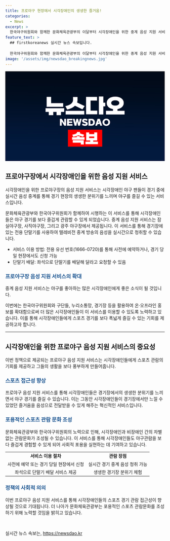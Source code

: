 ```yaml
---
title: 프로야구 현장에서 시각장애인의 생생한 즐거움!
categories:
  - News
excerpt: >
  한국야구위원회와 함께한 문화체육관광부의 이달부터 시각장애인을 위한 중계 음성 지원 서비스는 장애인과 비장애인을 위해 야구장에서 운영 중이다. 이 서비스를 통해 시각장애인은 실시간 중계 음성을 듣고 생생한 야구장 분위기를 느끼며 경기를 즐길 수 있다. 이를 통해 시각장애인들의 스포츠 접근성이 좋아지고, 모두가 함께 즐길 수 있는 포용적인 스포츠 관람문화 조성에 기여하고 있다.
feature_text: >
  ## firstkoreanews 실시간 뉴스 속보입니다.

  한국야구위원회와 함께한 문화체육관광부의 이달부터 시각장애인을 위한 중계 음성 지원 서비스는 장애인과 비장애인을 위해 야구장에서 운영 중이다. 이 서비스를 통해 시각장애인은 실시간 중계 음성을 듣고 생생한 야구장 분위기를 느끼며 경기를 즐길 수 있다. 이를 통해 시각장애인들의 스포츠 접근성이 좋아지고, 모두가 함께 즐길 수 있는 포용적인 스포츠 관람문화 조성에 기여하고 있다.
image: '/assets/img/newsdao_breakingnews.jpg'
---
```


<p><img src="/assets/img/newsdao_breakingnews.jpg" alt="firstkoreanews 속보" /></p>

<h2 data-ke-size="size26">프로야구장에서 시각장애인을 위한 음성 지원 서비스</h2>

<p>시각장애인을 위한 프로야구장의 음성 지원 서비스는 시각장애인 야구 팬들이 경기 중에 실시간 음성 중계를 통해 경기 현장의 생생한 분위기를 느끼며 야구를 즐길 수 있는 서비스입니다.</p>

<p data-ke-size="size16">문화체육관광부와 한국야구위원회가 함께하여 시행하는 이 서비스를 통해 시각장애인들은 야구 경기를 보다 즐겁게 관람할 수 있게 되었습니다. 중계 음성 지원 서비스는 잠실야구장, 사직야구장, 그리고 광주 야구장에서 제공됩니다. 이 서비스를 통해 경기장에 있는 전용 단말기를 사용하여 텔레비전 중계 방송의 음성을 실시간으로 청취할 수 있습니다.</p>

<ul>
  <li>서비스 이용 방법: 전용 유선 번호(1666-0720)를 통해 사전에 예약하거나, 경기 당일 현장에서도 신청 가능</li>
  <li>단말기 배달: 좌석으로 단말기를 배달해 달라고 요청할 수 있음</li>
</ul>

<h3><span style="color: #1a5490;">프로야구장 음성 지원 서비스의 확대</span></h3>

<p>중계 음성 지원 서비스는 야구를 좋아하는 많은 시각장애인에게 좋은 소식이 될 것입니다.</p>

<p data-ke-size="size16">이번에는 한국야구위원회와 구단들, 누리소통망, 경기장 등을 활용하여 온·오프라인 홍보를 확대함으로써 더 많은 시각장애인들이 이 서비스를 이용할 수 있도록 노력하고 있습니다. 이를 통해 시각장애인들에게 스포츠 경기를 보다 폭넓게 즐길 수 있는 기회를 제공하고자 합니다.</p>

<hr>

<h2 data-ke-size="size26">시각장애인을 위한 프로야구 음성 지원 서비스의 중요성</h2>

<p>이번 정책으로 제공되는 프로야구 음성 지원 서비스는 시각장애인들에게 스포츠 관람의 기회를 제공하고 그들의 생활을 보다 풍부하게 만들어줍니다.</p>

<h3><span style="color: #1a5490;">스포츠 접근성 향상</span></h3>

<p data-ke-size="size16">프로야구 음성 지원 서비스를 통해 시각장애인들은 경기장에서의 생생한 분위기를 느끼면서 야구 경기를 즐길 수 있습니다. 이는 그동안 시각장애인들이 경기장에서만 느낄 수 있었던 즐거움을 음성으로 전달받을 수 있게 해주는 혁신적인 서비스입니다.</p>

<h3><span style="color: #1a5490;">포용적인 스포츠 관람 문화 조성</span></h3>

<p data-ke-size="size16">문화체육관광부와 한국야구위원회의 노력으로 인해, 시각장애인과 비장애인 간의 차별 없는 관람문화가 조성될 수 있습니다. 이 서비스를 통해 시각장애인들도 야구관람을 보다 즐겁게 경험할 수 있게 되어 사회적 포용을 실현하는 데 기여하고 있습니다.</p>

<table>
    <tr>
        <td style="text-align: center; height: 17px;"><b>서비스 이용 절차</b></td>
        <td style="text-align: center; height: 17px;"><b>관람 장점</b></td>
    </tr>
    <tr>
        <td style="text-align: center; height: 17px;">사전에 예약 또는 경기 당일 현장에서 신청</td>
        <td style="text-align: center; height: 17px;">실시간 경기 중계 음성 청취 가능</td>
    </tr>
    <tr>
        <td style="text-align: center; height: 17px;">좌석으로 단말기 배달 서비스 제공</td>
        <td style="text-align: center; height: 17px;">생생한 경기장 분위기 체험</td>
    </tr>
</table>

<h3><span style="color: #1a5490;">정책의 사회적 의의</span></h3>

<p data-ke-size="size16">이번 프로야구 음성 지원 서비스를 통해 시각장애인들의 스포츠 경기 관람 접근성이 향상될 것으로 기대됩니다. 더 나아가 문화체육관광부는 포용적인 스포츠 관람문화를 조성하기 위해 노력할 것임을 밝히고 있습니다.</p>

<p data-ke-size="size16">&nbsp;</p>
실시간 뉴스 속보는, <a href="https://newsdao.kr" rel="dofollow">https://newsdao.kr</a>



